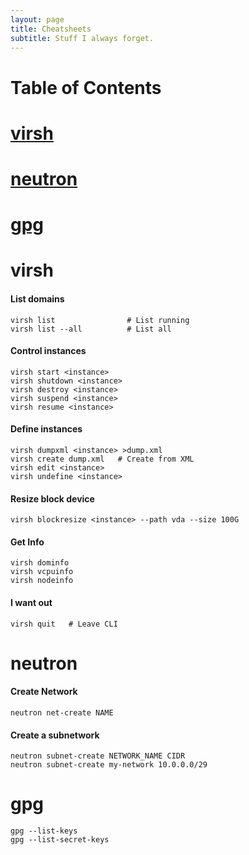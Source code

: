 ```yaml
---
layout: page
title: Cheatsheets
subtitle: Stuff I always forget.
---
```


# Table of Contents
# [virsh](#virsh)  
# [neutron](#neutron)
# [gpg](#gpg)


# virsh

#### List domains

~~~
virsh list                # List running
virsh list --all          # List all
~~~

#### Control instances

~~~
virsh start <instance>
virsh shutdown <instance>
virsh destroy <instance>
virsh suspend <instance>
virsh resume <instance>
~~~


#### Define instances

~~~
virsh dumpxml <instance> >dump.xml
virsh create dump.xml   # Create from XML
virsh edit <instance>
virsh undefine <instance>
~~~

#### Resize block device

~~~
virsh blockresize <instance> --path vda --size 100G
~~~

#### Get Info

~~~
virsh dominfo
virsh vcpuinfo
virsh nodeinfo
~~~

#### I want out

~~~
virsh quit   # Leave CLI
~~~


# neutron

#### Create Network

~~~
neutron net-create NAME
~~~

#### Create a subnetwork

~~~
neutron subnet-create NETWORK_NAME CIDR
neutron subnet-create my-network 10.0.0.0/29
~~~

# gpg

~~~
gpg --list-keys
gpg --list-secret-keys
~~~
